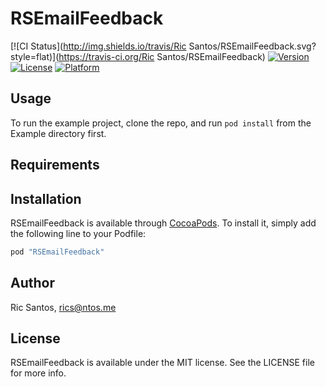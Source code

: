 # RSEmailFeedback

[![CI Status](http://img.shields.io/travis/Ric Santos/RSEmailFeedback.svg?style=flat)](https://travis-ci.org/Ric Santos/RSEmailFeedback)
[![Version](https://img.shields.io/cocoapods/v/RSEmailFeedback.svg?style=flat)](http://cocoapods.org/pods/RSEmailFeedback)
[![License](https://img.shields.io/cocoapods/l/RSEmailFeedback.svg?style=flat)](http://cocoapods.org/pods/RSEmailFeedback)
[![Platform](https://img.shields.io/cocoapods/p/RSEmailFeedback.svg?style=flat)](http://cocoapods.org/pods/RSEmailFeedback)

## Usage

To run the example project, clone the repo, and run `pod install` from the Example directory first.

## Requirements

## Installation

RSEmailFeedback is available through [CocoaPods](http://cocoapods.org). To install
it, simply add the following line to your Podfile:

```ruby
pod "RSEmailFeedback"
```

## Author

Ric Santos, rics@ntos.me

## License

RSEmailFeedback is available under the MIT license. See the LICENSE file for more info.
